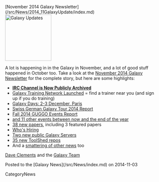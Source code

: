 <div class='newsItemHeader'>[November 2014 Galaxy Newsletter](/src/News/2014_11GalaxyUpdate/index.md)</div>

<div class='right'>
<a href='/src/GalaxyUpdates/2014_11/index.md'><img src="/src/Images/Logos/GalaxyUpdate200.png" alt="Galaxy Updates" width=150 /></a>
</div>

A lot is happening in in the Galaxy in November, and a lot of good stuff happened in October too.  Take a look at the [November 2014 Galaxy Newsletter](/src/GalaxyUpdates/2014_11/index.md) for the complete story, but here are some highlights:

* **[IRC Channel is Now Publicly Archived](/src/GalaxyUpdates/2014_11/index.md#irc-channel-is-now-publicly-archived)**
* [Galaxy Training Network Launched](/src/GalaxyUpdates/2014_11/index.md#galaxy-training-network) = find a trainer near you (and sign up if you do training)
* [Galaxy Days: 2-3 December, Paris](/src/GalaxyUpdates/2014_11/index.md#galaxy-days-2-3-december-paris)
* [Swiss German Galaxy Tour 2014 Report](/src/GalaxyUpdates/2014_11/index.md#swiss-german-galaxy-tour-2014-report)
* [Fall 2014 GUGGO Events Report](/src/GalaxyUpdates/2014_11/index.md#fall-2014-guggo-events-report)
* [and 11 other events between now and the end of the year](/src/GalaxyUpdates/2014_11/index.md#other-events)
* [38 new papers](/src/GalaxyUpdates/2014_11/index.md#new-papers), including 3 featured papers
* [Who's Hiring](/src/GalaxyUpdates/2014_11/index.md#whos-hiring)
* [Two new public Galaxy Servers](/src/GalaxyUpdates/2014_11/index.md#new-public-servers)
* [35 new ToolShed repos](/src/GalaxyUpdates/2014_11/index.md#toolshed-contributions)
* And a [smattering of other news](/src/GalaxyUpdates/2014_11/index.md#other-news) too

[Dave Clements](/src/DaveClements/index.md) and the [Galaxy Team](/src/GalaxyTeam/index.md)

<div class='newsItemFooter'>Posted to the [Galaxy News](/src/News/index.md) on 2014-11-03 </div>

CategoryNews
